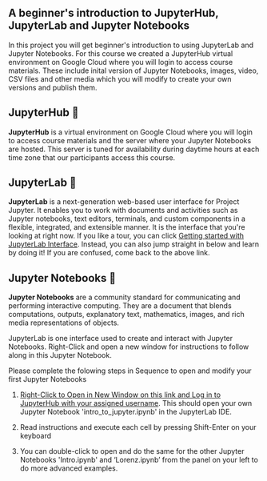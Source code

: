 ## A beginner's introduction to JupyterHub, JupyterLab and Jupyter Notebooks

In this project you will get beginner's introduction to using JupyterLab and Jupyter Notebooks. For this course we created a JupyterHub virtual environment on Google Cloud where you will login to access course materials. These include inital version of Jupyter Notebooks, images, video, CSV files and other media which you will modify to create your own versions and publish them.

## JupyterHub 🧪

**JupyterHub** is a virtual environment on Google Cloud where you will login to access course materials and the server where your Jupyter Notebooks are hosted. This server is tuned for availability during daytime hours at each time zone that our participants access this course.

## JupyterLab 🧪

**JupyterLab** is a next-generation web-based user interface for Project Jupyter. It enables you to work with documents and activities such as Jupyter notebooks, text editors, terminals, and custom components in a flexible, integrated, and extensible manner. It is the interface that you're looking at right now.  If you like a tour, you can click [Getting started with JupyterLab Interface](https://jupyterlab.readthedocs.io/en/stable/user/interface.html).  Instead, you can also jump straight in below and learn by doing it!  If you are confused, come back to the above link.

## Jupyter Notebooks 📓

**Jupyter Notebooks** are a community standard for communicating and performing interactive computing. They are a document that blends computations, outputs, explanatory text, mathematics, images, and rich media representations of objects.

JupyterLab is one interface used to create and interact with Jupyter Notebooks. Right-Click and open a new window for instructions to follow along in this Jupyter Notebook.

Please complete the folowing steps in Sequence to open and modify your first Jupyter Notebooks

1. [Right-Click to Open in New Window on this link and Log in to JupyterHub with your assigned username](http://bushastrolab.com/hub/user-redirect/git-pull?repo=https%3A%2F%2Fgithub.com%2Fdrunarayan%2FCitizen_Science_Projects&branch=gh-pages&urlpath=lab%2Ftree%2F2FCitizen_Science_Projects%2Fbasics_jupyterlab_notebook%2Fintro_to_jupyter.ipynb?reset). This should open your own Jupyter Notebook 'intro_to_jupyter.ipynb' in the JupyterLab IDE.

2. Read instructions and execute each cell by pressing Shift-Enter on your keyboard

3. You can double-click to open and do the same for the other Jupyter Notebooks 'Intro.ipynb' and ‘Lorenz.ipynb’ from the panel on your left to do more advanced examples.
